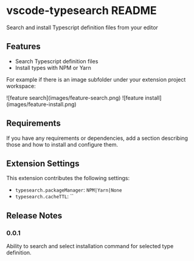 # vscode-typesearch README

Search and install Typescript definition files from your editor

## Features

* Search Typescript definition files
* Install types with NPM or Yarn

For example if there is an image subfolder under your extension project workspace:

\!\[feature search\]\(images/feature-search.png\)
\!\[feature install\]\(images/feature-install.png\)

## Requirements

If you have any requirements or dependencies, add a section describing those and how to install and configure them.

## Extension Settings

This extension contributes the following settings:

* `typesearch.packageManager`: `NPM|Yarn|None`
* `typesearch.cacheTTL`: ``

## Release Notes

### 0.0.1

Ability to search and select installation command for selected type definition.